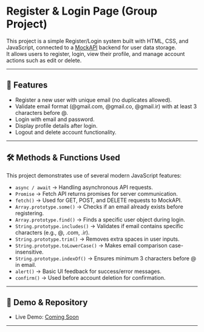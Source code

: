# Register & Login Page (Group Project)

This project is a simple Register/Login system built with HTML, CSS, and JavaScript, connected to a [MockAPI](https://mockapi.io/) backend for user data storage.  
It allows users to register, login, view their profile, and manage account actions such as edit or delete.

---

## 🚀 Features
- Register a new user with unique email (no duplicates allowed).
- Validate email format (@gmail.com, @gmail.co, @gmail.ir) with at least 3 characters before @.
- Login with email and password.
- Display profile details after login.
- Logout and delete account functionality.

---

## 🛠 Methods & Functions Used
This project demonstrates use of several modern JavaScript features:

- `async / await` → Handling asynchronous API requests.  
- `Promise` → Fetch API returns promises for server communication.  
- `fetch()` → Used for GET, POST, and DELETE requests to MockAPI.  
- `Array.prototype.some()` → Checks if an email already exists before registering.  
- `Array.prototype.find()` → Finds a specific user object during login.  
- `String.prototype.includes()` → Validates if email contains specific characters (e.g., @, .com, .ir).  
- `String.prototype.trim()` → Removes extra spaces in user inputs.  
- `String.prototype.toLowerCase()` → Makes email comparison case-insensitive.  
- `String.prototype.indexOf()` → Ensures minimum 3 characters before @ in email.  
- `alert()` → Basic UI feedback for success/error messages.  
- `confirm()` → Used before account deletion for confirmation.  

---

## 🔗 Demo & Repository
- Live Demo: [Coming Soon](#)  

---
